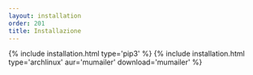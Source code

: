 ```yaml
---
layout: installation
order: 201
title: Installazione
---
```

{% include installation.html type='pip3' %}
{% include installation.html type='archlinux' aur='mumailer' download='mumailer' %}
